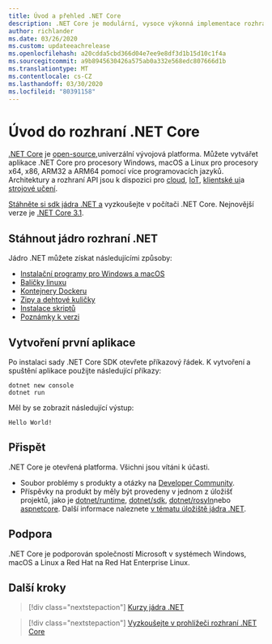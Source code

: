 ```yaml
---
title: Úvod a přehled .NET Core
description: .NET Core je modulární, vysoce výkonná implementace rozhraní .NET pro vytváření aplikací pro Windows, Linux a macOS. Další informace o .NET Core pro started a) začínáme.
author: richlander
ms.date: 03/26/2020
ms.custom: updateeachrelease
ms.openlocfilehash: a20cdda5cbd366d04e7ee9e8df3d1b15d10c1f4a
ms.sourcegitcommit: a9b8945630426a575ab0a332e568edc807666d1b
ms.translationtype: MT
ms.contentlocale: cs-CZ
ms.lasthandoff: 03/30/2020
ms.locfileid: "80391158"
---
```

# <a name="introduction-to-net-core"></a>Úvod do rozhraní .NET Core

[.NET Core](about.md) je [open-source,](https://github.com/dotnet/runtime/blob/master/LICENSE.TXT)univerzální vývojová platforma. Můžete vytvářet aplikace .NET Core pro procesory Windows, macOS a Linux pro procesory x64, x86, ARM32 a ARM64 pomocí více programovacích jazyků. Architektury a rozhraní API jsou k dispozici pro [cloud](/aspnet/core/), [IoT](/archive/msdn-magazine/2019/august/net-core-cross-platform-iot-programming-with-net-core-3-0), [klientské ui](/dotnet/desktop-wpf/overview/index)a [strojové učení](/dotnet/machine-learning/).

[Stáhněte si sdk jádra .NET a](https://dotnet.microsoft.com/download) vyzkoušejte v počítači .NET Core. Nejnovější verze je [.NET Core 3.1](https://devblogs.microsoft.com/dotnet/announcing-net-core-3-1/).

## <a name="download-net-core"></a>Stáhnout jádro rozhraní .NET

Jádro .NET můžete získat následujícími způsoby:

* [Instalační programy pro Windows a macOS](https://dotnet.microsoft.com/download)
* [Balíčky linuxu](https://docs.microsoft.com/dotnet/core/install/linux-package-managers)
* [Kontejnery Dockeru](https://hub.docker.com/_/microsoft-dotnet-core/)
* [Zipy a dehtové kuličky](https://dotnet.microsoft.com/download/dotnet-core/3.1)
* [Instalace skriptů](https://dotnet.microsoft.com/download/dotnet-core/scripts)
* [Poznámky k verzi](https://github.com/dotnet/core/tree/master/release-notes)

## <a name="create-your-first-application"></a>Vytvoření první aplikace

Po instalaci sady .NET Core SDK otevřete příkazový řádek. K vytvoření a spuštění aplikace použijte následující příkazy:

```dotnetcli
dotnet new console
dotnet run
```

Měl by se zobrazit následující výstup:

```output
Hello World!
```

## <a name="contribute"></a>Přispět

.NET Core je otevřená platforma. Všichni jsou vítáni k účasti.

* Soubor problémy s produkty a otázky na [Developer Community](https://developercommunity.visualstudio.com/spaces/61/index.html).
* Příspěvky na produkt by měly být provedeny v jednom z úložišť projektů, jako je [dotnet/runtime](https://github.com/dotnet/runtime), [dotnet/sdk](https://github.com/dotnet/sdk), [dotnet/rosyln](https://github.com/dotnet/roslyn)nebo [aspnetcore](https://github.com/dotnet/aspnetcore). Další informace naleznete [v tématu úložiště jádra .NET](https://github.com/dotnet/core/blob/master/Documentation/core-repos.md).

## <a name="support"></a>Podpora

.NET Core je podporován společností Microsoft v systémech Windows, macOS a Linux a Red Hat na Red Hat Enterprise Linux.

## <a name="next-steps"></a>Další kroky

> [!div class="nextstepaction"]
> [Kurzy jádra .NET](tutorials/index.md)

> [!div class="nextstepaction"]
> [Vyzkoušejte v prohlížeči rozhraní .NET Core](../csharp/tutorials/intro-to-csharp/numbers-in-csharp.yml)
